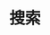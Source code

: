---
title: "搜索"
layout: "search"         # PaperMod 的搜索页布局
summary: "search"
placeholder: "输入关键词…"
---
